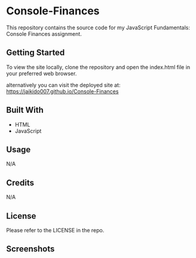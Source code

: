 # Console-Finances

This repository contains the source code for my JavaScript Fundamentals: Console Finances assignment. 

## Getting Started

To view the site locally, clone the repository and open the index.html file in your preferred web browser.

alternatively you can visit the deployed site at:
https://jaikido007.github.io/Console-Finances

## Built With

- HTML
- JavaScript

## Usage

N/A

## Credits

N/A

## License

Please refer to the LICENSE in the repo.

## Screenshots